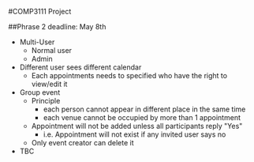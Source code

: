 #COMP3111 Project

##Phrase 2 deadline: May 8th

* Multi-User
	* Normal user
	* Admin
* Different user sees different calendar
	* Each appointments needs to specified who have the right to view/edit it
* Group event
	* Principle
		* each person cannot appear in different place in the same time
		* each venue cannot be occupied by more than 1 appointment
	* Appointment will not be added unless all participants reply "Yes"
		* i.e. Appointment will not exist if any invited user says no
	* Only event creator can delete it
* TBC
